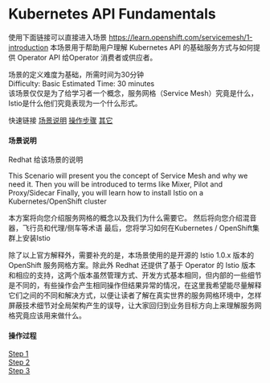 # Kubernetes API Fundamentals

使用下面链接可以直接进入场景
https://learn.openshift.com/servicemesh/1-introduction
本场景用于帮助用户理解 Kubernetes API 的基础服务方式与如何提供 Operator API 给Operator 消费者或供应者。

场景的定义难度为基础，所需时间为30分钟<br>
   Difficulty: Basic  Estimated Time: 30 minutes    <br>
该场景仅仅是为了给学习者一个概念，服务网格（Service Mesh）究竟是什么，Istio是什么他们究竟表现为一个什么形式。

快速链接
[场景说明](#场景说明)
[操作步骤](#操作步骤)
[其它](#其它)

#### 场景说明
Redhat 给该场景的说明

This Scenario will present you the concept of Service Mesh and why we need it.
Then you will be introduced to terms like Mixer, Pilot and Proxy/Sidecar
Finally, you will learn how to install Istio on a Kubernetes/OpenShift cluster

本方案将向您介绍服务网格的概念以及我们为什么需要它。
然后将向您介绍混音器，飞行员和代理/侧车等术语
最后，您将学习如何在Kubernetes / OpenShift集群上安装Istio

除了以上官方解释外，需要补充的是，本场景使用的是开源的 Istio 1.0.x 版本的 OpenShift 服务网格方案。除此外 Redhat 还提供了基于 Operator 的 Istio 版本和相应的支持，这两个版本虽然管理方式、开发方式基本相同，但内部的一些细节是不同的，有些操作会产生相同操作但结果异常的情况，在这里我希望能尽量解释它们之间的不同和解决方式，以便让读者了解在真实世界的服务网格环境中，怎样屏蔽技术细节对全局架构产生的误导，让大家回归到业务目标方向上来理解服务网格究竟应该用来做什么。


#### 操作过程
[Step 1](istio_intro/Step1.md) <br>
[Step 2](istio_intro/Step2.md) <br>
[Step 3](istio_intro/Step3.md) <br>
